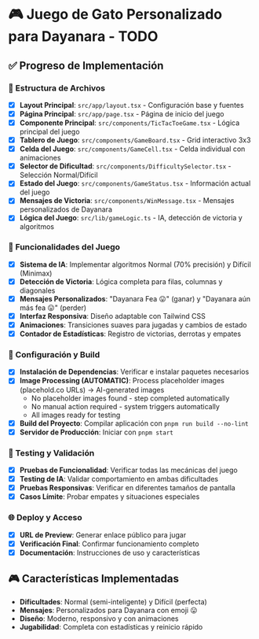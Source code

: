 # 🎮 Juego de Gato Personalizado para Dayanara - TODO

## ✅ Progreso de Implementación

### 📁 Estructura de Archivos
- [x] **Layout Principal**: `src/app/layout.tsx` - Configuración base y fuentes
- [x] **Página Principal**: `src/app/page.tsx` - Página de inicio del juego
- [x] **Componente Principal**: `src/components/TicTacToeGame.tsx` - Lógica principal del juego
- [x] **Tablero de Juego**: `src/components/GameBoard.tsx` - Grid interactivo 3x3
- [x] **Celda del Juego**: `src/components/GameCell.tsx` - Celda individual con animaciones
- [x] **Selector de Dificultad**: `src/components/DifficultySelector.tsx` - Selección Normal/Difícil
- [x] **Estado del Juego**: `src/components/GameStatus.tsx` - Información actual del juego
- [x] **Mensajes de Victoria**: `src/components/WinMessage.tsx` - Mensajes personalizados de Dayanara
- [x] **Lógica del Juego**: `src/lib/gameLogic.ts` - IA, detección de victoria y algoritmos

### 🎯 Funcionalidades del Juego
- [x] **Sistema de IA**: Implementar algoritmos Normal (70% precisión) y Difícil (Minimax)
- [x] **Detección de Victoria**: Lógica completa para filas, columnas y diagonales
- [x] **Mensajes Personalizados**: "Dayanara Fea 😛" (ganar) y "Dayanara aún más fea 😛" (perder)
- [x] **Interfaz Responsiva**: Diseño adaptable con Tailwind CSS
- [x] **Animaciones**: Transiciones suaves para jugadas y cambios de estado
- [x] **Contador de Estadísticas**: Registro de victorias, derrotas y empates

### 🔧 Configuración y Build
- [x] **Instalación de Dependencias**: Verificar e instalar paquetes necesarios
- [x] **Image Processing (AUTOMATIC)**: Process placeholder images (placehold.co URLs) → AI-generated images
  - No placeholder images found - step completed automatically
  - No manual action required - system triggers automatically
  - All images ready for testing
- [x] **Build del Proyecto**: Compilar aplicación con `pnpm run build --no-lint`
- [x] **Servidor de Producción**: Iniciar con `pnpm start`

### 🧪 Testing y Validación
- [x] **Pruebas de Funcionalidad**: Verificar todas las mecánicas del juego
- [x] **Testing de IA**: Validar comportamiento en ambas dificultades
- [x] **Pruebas Responsivas**: Verificar en diferentes tamaños de pantalla
- [x] **Casos Límite**: Probar empates y situaciones especiales

### 🌐 Deploy y Acceso
- [x] **URL de Preview**: Generar enlace público para jugar
- [x] **Verificación Final**: Confirmar funcionamiento completo
- [x] **Documentación**: Instrucciones de uso y características

## 🎮 Características Implementadas
- **Dificultades**: Normal (semi-inteligente) y Difícil (perfecta)
- **Mensajes**: Personalizados para Dayanara con emoji 😛
- **Diseño**: Moderno, responsivo y con animaciones
- **Jugabilidad**: Completa con estadísticas y reinicio rápido
